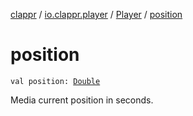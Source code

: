 [clappr](../../index.md) / [io.clappr.player](../index.md) / [Player](index.md) / [position](.)

# position

`val position: `[`Double`](https://kotlinlang.org/api/latest/jvm/stdlib/kotlin/-double/index.html)

Media current position in seconds.

